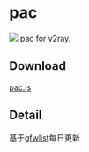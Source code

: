 # pac
<img src="https://github.com/codyi96/pac/workflows/pac/badge.svg" />
pac for v2ray.

## Download

[pac.js](https://raw.githubusercontent.com/codyi96/pac/master/pac.js)

## Detail

基于[gfwlist](https://github.com/gfwlist/gfwlist)每日更新
